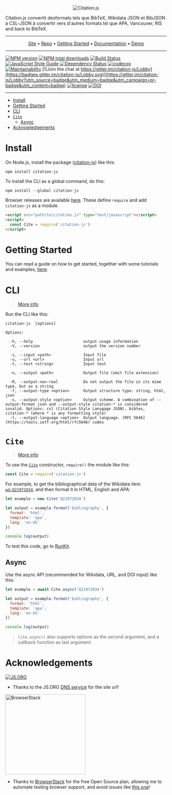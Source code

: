 <p align="center"><img alt="Citation.js" src="https://citation.js.org/static/img/square_logo_medium.png" /></p>

Citation.js convertit desformats tels que BibTeX, Wikidata JSON et BibJSON à CSL-JSON à convertir vers d'autres formats tel que APA, Vancouver, RIS and back to BibTeX.

---

<p align="center"><a href="https://citation.js.org">Site</a> • <a href="https://github.com/larsgw/citation.js">Repo</a> • <a href="https://citation.js.org/api/tutorial-getting_started.html">Getting Started</a> • <a href="https://citation.js.org/api">Documentation</a> • <a href="https://citation.js.org/demo">Demo</a></p>

---

[![NPM version](https://img.shields.io/npm/v/citation-js.svg)](https://npmjs.org/package/citation-js)
[![NPM total downloads](https://img.shields.io/npm/dt/citation-js.svg)](https://npmcharts.com/compare/citation-js?minimal=true)
[![Build Status](https://travis-ci.org/larsgw/citation.js.svg?branch=master)](https://travis-ci.org/larsgw/citation.js)
[![JavaScript Style Guide](https://img.shields.io/badge/code_style-standard-brightgreen.svg)](https://standardjs.com)
[![Dependency Status](https://david-dm.org/larsgw/citation.js/status.svg)](https://david-dm.org/larsgw/citation.js)
[![codecov](https://codecov.io/gh/larsgw/citation.js/branch/master/graph/badge.svg)](https://codecov.io/gh/larsgw/citation.js)
[![Maintainability](https://api.codeclimate.com/v1/badges/2b5bc6024d63e519ac15/maintainability)](https://codeclimate.com/github/larsgw/citation.js/maintainability)
[![Join the chat at https://gitter.im/citation-js/Lobby](https://badges.gitter.im/citation-js/Lobby.svg)](https://gitter.im/citation-js/Lobby?utm_source=badge&utm_medium=badge&utm_campaign=pr-badge&utm_content=badge)
[![license](https://img.shields.io/github/license/larsgw/citation.js.svg)](https://github.com/larsgw/citation.js/blob/master/LICENSE.md)
[![DOI](https://zenodo.org/badge/doi/10.5281/zenodo.1005176.svg)](https://doi.org/10.5281/zenodo.1005176)

---

<!-- toc -->

- [Install](#install)
- [Getting Started](#getting-started)
- [CLI](#cli)
- [`Cite`](#cite)
  * [Async](#async)
- [Acknowledgements](#acknowledgements)

<!-- tocstop -->

# Install

On Node.js, install the package ([citation-js](https://npmjs.org/package/citation-js)) like this:

    npm install citation-js

To install the CLI as a global command, do this:

    npm install --global citation-js

Browser releases are available [here](https://github.com/larsgw/citation.js/tree/archive). These define `require` and add `citation-js` as a module.

```html
<script src="path/to/citation.js" type="text/javascript"></script>
<script>
  const Cite = require('citation-js')
</script>
```

# Getting Started

You can read a guide on how to get started, together with some tutorials and examples, [here](https://citation.js.org/api/tutorial-getting_started.html).

# CLI

> [More info](https://citation.js.org/api/tutorial-cli.html)

Run the CLI like this:

    citation-js  [options]

    Options:

      -h, --help                      output usage information
      -V, --version                   output the version number
      
      -i, --input <path>              Input file
      -u, --url <url>                 Input url
      -t, --text <string>             Input text
      
      -o, --output <path>             Output file (omit file extension)
      
      -R, --output-non-real           Do not output the file in its mime type, but as a string
      -f, --output-type <option>      Output structure type: string, html, json
      -s, --output-style <option>     Output scheme. A combination of --output-format json and --output-style citation-* is considered invalid. Options: csl (Citation Style Lanugage JSON), bibtex, citation-* (where * is any formatting style)
      -l, --output-language <option>  Output language. [RFC 5646](https://tools.ietf.org/html/rfc5646) codes

# `Cite`

> [More info](https://citation.js.org/api/tutorial-cite_.html)

To use the [`Cite`](#cite) constructor, `require()` the module like this:

```js
const Cite = require('citation-js')
```

For example, to get the bibliographical data of the Wikidata item [`wd:Q21972834`](https://wikidata.org/wiki/Q21972834), and then format it in HTML, English and APA:

```js 
let example = new Cite('Q21972834')

let output = example.format('bibliography', {
  format: 'html',
  template: 'apa',
  lang: 'en-US'
})

console.log(output)
```

To test this code, go to [RunKit](https://runkit.com/larsgw/591b5651bd9b40001113931c).

## Async

Use the async API (recommended for Wikidata, URL, and DOI input) like this:

```js
let example = await Cite.async('Q21972834')

let output = example.format('bibliography', {
  format: 'html',
  template: 'apa',
  lang: 'en-US'
})

console.log(output)
```

> `Cite.async()` also supports options as the second argument, and a callback function as last argument.

# Acknowledgements

[![JS.ORG](https://logo.js.org/dark_tiny.png)](https://js.org)

* Thanks to the JS.ORG [DNS service](https://dns.js.org) for the site url!

[<img width="250" alt="BrowserStack" src="https://citation.js.org/static/img/browserstack-logo-600x315.png" />](https://browserstack.com)

* Thanks to [BrowserStack](https://browserstack.com) for the free Open Source plan, allowing me to automate testing browser support, and avoid issues like [this one](https://github.com/larsgw/citation.js/issues/87)!
